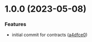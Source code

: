 # 1.0.0 (2023-05-08)


### Features

* initial commit for contracts ([a4dfce0](https://github.com/byteshard/contracts/commit/a4dfce0fc3f5193ce76874766abab44531bd890d))
